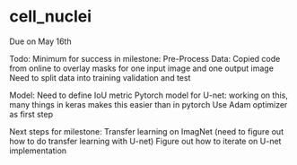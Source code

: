 # cell_nuclei

Due on May 16th

Todo:
Minimum for success in milestone:
Pre-Process Data: 
Copied code from online to overlay masks for one input image and one output image
Need to split data into training validation and test

Model:
Need to define IoU metric
Pytorch model for U-net: working on this, many things in keras makes this easier than in pytorch
Use Adam optimizer as first step

Next steps for milestone:
Transfer learning on ImagNet (need to figure out how to do transfer learning with U-net)
Figure out how to iterate on U-net implementation


